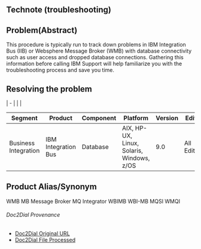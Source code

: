 ## Technote (troubleshooting) ##


## Problem(Abstract) ##

This procedure is typically run to track down problems in IBM Integration Bus (IIB) or Websphere Message Broker (WMB) with database connectivity such as user access and dropped database connections\. Gathering this information before calling IBM Support will help familiarize you with the troubleshooting process and save you time\.

## Resolving the problem ##

| - |
| 
 |


| Segment              | Product             | Component | Platform                                   | Version | Edition      |
| -------------------- | ------------------- | --------- | ------------------------------------------ | ------- | ------------ |
| Business Integration | IBM Integration Bus | Database  | AIX, HP\-UX, Linux, Solaris, Windows, z/OS | 9\.0    | All Editions |


## Product Alias/Synonym ##

WMB MB Message Broker MQ Integrator WBIMB WBI\-MB MQSI WMQI

###### Doc2Dial Provenance ######

 * [Doc2Dial Original URL][]
 * [Doc2Dial File Processed][]

[Doc2Dial Original URL]: http://www.ibm.com/support/docview.wss?uid=swg21177048
[Doc2Dial File Processed]: file:///Users/wnm3/OSS/MDfromHTML/MDfromHTML/MarkdownGenerator/./data/htmljson/swg21177048.json